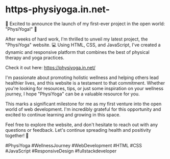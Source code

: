 # https-physiyoga.in.net-
🎉 Excited to announce the launch of my first-ever project in the open world: "PhysiYoga!" 🚀

After weeks of hard work, I'm thrilled to unveil my latest project, the "PhysiYoga" website. 💻 Using HTML, CSS, and JavaScript, I've created a dynamic and responsive platform that combines the best of physical therapy and yoga practices.

Check it out here: https://physiyoga.in.net/

I'm passionate about promoting holistic wellness and helping others lead healthier lives, and this website is a testament to that commitment. Whether you're looking for resources, tips, or just some inspiration on your wellness journey, I hope "PhysiYoga" can be a valuable resource for you.

This marks a significant milestone for me as my first venture into the open world of web development. I'm incredibly grateful for this opportunity and excited to continue learning and growing in this space.

Feel free to explore the website, and don't hesitate to reach out with any questions or feedback. Let's continue spreading health and positivity together! 🌟

#PhysiYoga #WellnessJourney #WebDevelopment #HTML #CSS #JavaScript #ResponsiveDesign #fullstackdeveloper
